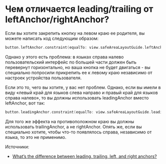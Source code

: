 # Чем отличается leading/trailing от leftAnchor/rightAnchor?

Если вы хотите закрепить кнопку на левом краю ее родителя, вы можете написать код следующим образом:

```swift
button.leftAnchor.constraint(equalTo: view.safeAreaLayoutGuide.leftAnchor).isActive = true
```
Однако у этого есть проблема: в языках справа налево пользовательский интерфейс по большей части должен быть перевернут горизонтально, но ваша кнопка не будет двигаться - вы специально попросили прикрепить ее к левому краю независимо от настроек устройства пользователя.

Если это то, чего вы хотите, у вас нет проблем. Однако, если вы имели в виду «левый край для языков слева направо и правый край для языков справа налево», то вы должны использовать leadingAnchor вместо leftAnchor, вот так:

```swift
button.leadingAnchor.constraint(equalTo: view.safeAreaLayoutGuide.leadingAnchor).isActive = true
```

Для того же эффекта на противоположном краю вы должны использовать trailingAnchor, а не rightAnchor. Опять же, если вы специально хотите, чтобы что-то появлялось справа, независимо от языка, то это не применимо.

Источники:
- [What’s the difference between leading, trailing, left, and right anchors?](https://www.hackingwithswift.com/example-code/uikit/whats-the-difference-between-leading-trailing-left-and-right-anchors)
